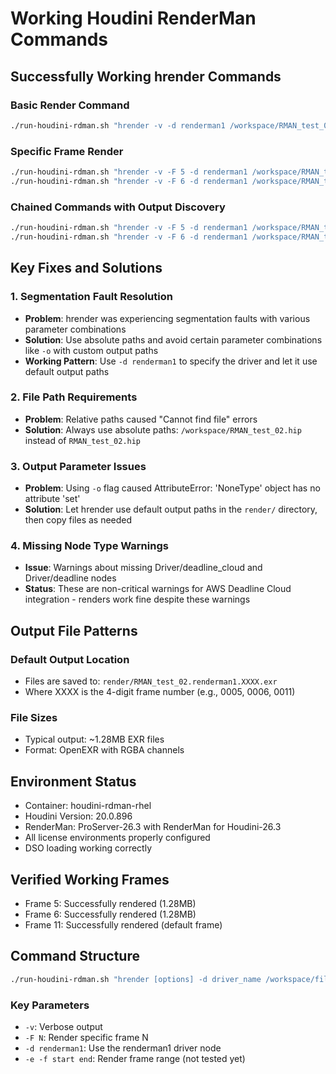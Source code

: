 # Working Houdini RenderMan Commands

## Successfully Working hrender Commands

### Basic Render Command
```bash
./run-houdini-rdman.sh "hrender -v -d renderman1 /workspace/RMAN_test_02.hip"
```

### Specific Frame Render
```bash
./run-houdini-rdman.sh "hrender -v -F 5 -d renderman1 /workspace/RMAN_test_02.hip"
./run-houdini-rdman.sh "hrender -v -F 6 -d renderman1 /workspace/RMAN_test_02.hip"
```

### Chained Commands with Output Discovery
```bash
./run-houdini-rdman.sh "hrender -v -F 5 -d renderman1 /workspace/RMAN_test_02.hip" && find . -name "*.exr" -newer output/20250904_003628.exr
./run-houdini-rdman.sh "hrender -v -F 6 -d renderman1 /workspace/RMAN_test_02.hip" && ls -la render/RMAN_test_02.renderman1.0006.exr
```

## Key Fixes and Solutions

### 1. Segmentation Fault Resolution
- **Problem**: hrender was experiencing segmentation faults with various parameter combinations
- **Solution**: Use absolute paths and avoid certain parameter combinations like `-o` with custom output paths
- **Working Pattern**: Use `-d renderman1` to specify the driver and let it use default output paths

### 2. File Path Requirements
- **Problem**: Relative paths caused "Cannot find file" errors
- **Solution**: Always use absolute paths: `/workspace/RMAN_test_02.hip` instead of `RMAN_test_02.hip`

### 3. Output Parameter Issues
- **Problem**: Using `-o` flag caused AttributeError: 'NoneType' object has no attribute 'set'
- **Solution**: Let hrender use default output paths in the `render/` directory, then copy files as needed

### 4. Missing Node Type Warnings
- **Issue**: Warnings about missing Driver/deadline_cloud and Driver/deadline nodes
- **Status**: These are non-critical warnings for AWS Deadline Cloud integration - renders work fine despite these warnings

## Output File Patterns

### Default Output Location
- Files are saved to: `render/RMAN_test_02.renderman1.XXXX.exr`
- Where XXXX is the 4-digit frame number (e.g., 0005, 0006, 0011)

### File Sizes
- Typical output: ~1.28MB EXR files
- Format: OpenEXR with RGBA channels

## Environment Status
- Container: houdini-rdman-rhel
- Houdini Version: 20.0.896
- RenderMan: ProServer-26.3 with RenderMan for Houdini-26.3
- All license environments properly configured
- DSO loading working correctly

## Verified Working Frames
- Frame 5: Successfully rendered (1.28MB)
- Frame 6: Successfully rendered (1.28MB) 
- Frame 11: Successfully rendered (default frame)

## Command Structure
```bash
./run-houdini-rdman.sh "hrender [options] -d driver_name /workspace/file.hip"
```

### Key Parameters
- `-v`: Verbose output
- `-F N`: Render specific frame N
- `-d renderman1`: Use the renderman1 driver node
- `-e -f start end`: Render frame range (not tested yet)